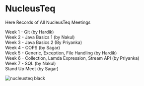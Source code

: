 # NucleusTeq
Here Records of All NucleusTeq Meetings

Week 1 - Git (by Hardik) <br>
Week 2 - Java Basics 1 (by Nakul) <br>
Week 3 - Java Basics 2 (By Priyanka) <br>
Week 4 - OOPS (by Sagar) <br>
Week 5 - Generic, Exception, File Handling (by Hardik) <br>
Week 6 - Collection, Lamda Expression, Stream API (by Priyanka) <br>
Week 7 - SQL (by Nakul) <br>
Stand Up Meet (by Sagar) <br>

![nucleusteq black](https://user-images.githubusercontent.com/70679523/227516319-5db3d3a3-b1c6-48ae-9ab8-53ea5570e717.png)
